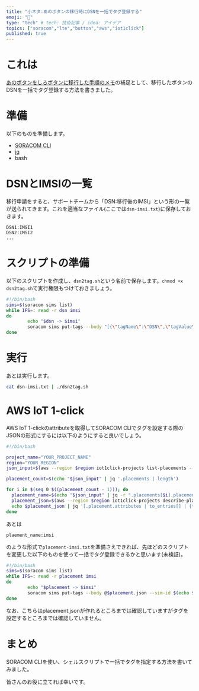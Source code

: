 ```yaml
---
title: "小ネタ:あのボタンの移行時にDSNを一括でタグ登録する"
emoji: "📝"
type: "tech" # tech: 技術記事 / idea: アイデア
topics: ["soracom","lte","button","aws","iot1click"]
published: true
---
```

# これは

[あのボタンをしろボタンに移行した手順のメモ](https://zenn.dev/showm001/articles/2024-05-02-01)の補足として、移行したボタンのDSNを一括でタグ登録する方法を書きました。

# 準備

以下のものを準備します。

- [SORACOM CLI](https://users.soracom.io/ja-jp/tools/cli/)
- [jq](https://jqlang.github.io/jq/)
- bash

# DSNとIMSIの一覧

移行申請をすると、サポートチームから「DSN:移行後のIMSI」という形の一覧が送られてきます。これを適当なファイル(ここでは`dsn-imsi.txt`)に保存しておきます。

```text
DSN1:IMSI1
DSN2:IMSI2
...
```

# スクリプトの準備

以下のスクリプトを作成し、`dsn2tag.sh`という名前で保存します。`chmod +x dsn2tag.sh`で実行権限もつけておきましょう。

```bash
#!/bin/bash
sims=$(soracom sims list)
while IFS=: read -r dsn imsi
do
        echo "$dsn -> $imsi"
        soracom sims put-tags --body "[{\"tagName\":\"DSN\",\"tagValue\": \"$dsn\"}]" --sim-id $(echo $sims | jq -r --arg imsi "$imsi" '.[] | select(.profiles[].subscribers[].imsi == $imsi) | .simId')
done
```

# 実行

あとは実行します。

```bash
cat dsn-imsi.txt | ./dsn2tag.sh
```

# AWS IoT 1-click

AWS IoT 1-clickのattributeを取得してSORACOM CLIでタグを設定する際のJSONの形式にするには以下のようにすると良いでしょう。

```bash
#!/bin/bash

project_name="YOUR_PROJECT_NAME"
region="YOUR_REGION"
json_input=$(aws --region $region iot1click-projects list-placements --project-name $project_name)

placement_count=$(echo "$json_input" | jq '.placements | length')

for i in $(seq 0 $((placement_count - 1))); do
  placement_name=$(echo "$json_input" | jq -r ".placements[$i].placementName")
  placement_json=$(aws --region $region iot1click-projects describe-placement --project-name "$project_name" --placement-name "$placement_name")
  echo $placement_json | jq '[.placement.attributes | to_entries[] | {tagName: .key, tagValue: .value}]' > ${placement_name}.json
done
```

あとは

```text
plaement_name:imsi
```

のような形式で`placement-imsi.txt`を準備さえできれば、先ほどのスクリプトを変更した以下のものを使って一括でタグ登録できるかと思います(未検証)。

```bash
#!/bin/bash
sims=$(soracom sims list)
while IFS=: read -r placement imsi
do
        echo "$placement -> $imsi"
        soracom sims put-tags --body @$placement.json --sim-id $(echo $sims | jq -r --arg imsi "$imsi" '.[] | select(.profiles[].subscribers[].imsi == $imsi) | .simId')
done
```

なお、こちらはplacement.jsonが作れるところまでは確認していますがタグを設定するところまでは確認していません。

# まとめ

SORACOM CLIを使い、シェルスクリプトで一括でタグを指定する方法を書いてみました。

皆さんのお役に立てれば幸いです。

